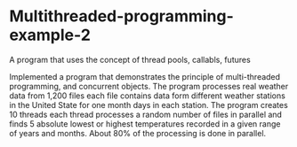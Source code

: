 # Multithreaded-programming-example-2
A program that uses the concept of thread pools, callabls, futures <br/>

Implemented a program that demonstrates the principle of multi-threaded programming, and concurrent objects. The program processes real weather data from 1,200 files each file contains data form different weather stations in the United State for one month days in each station. The program creates 10 threads each thread processes a random number of files in parallel and finds 5 absolute lowest or highest temperatures recorded in a given range of years and months. About 80% of the processing is done in parallel.
